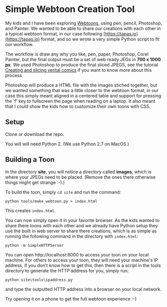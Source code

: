 # Simple Webtoon Creation Tool

My kids and I have been exploring [Webtoons](https://en.wikipedia.org/wiki/Webtoon), using pen, pencil, Photoshop, and Painter. We wanted to be able to share our creations with each other in a typical webtoon format, in our case following [https://tapas.io](https://tapas.io) format, and so we wrote a very simple Python script to fit our workflow.

The workflow is draw any why you like, pen, paper, Photoshop, Corel Painter, but the final output must be a set of web ready JEGs in **700 x 1000 px**. We used Photoshop to produce the final sliced JPEGS, see the tutorial [Creating and slicing verital comics](https://www.webtoons.com/en/challenge/ikous-tutorials/creating-and-slicing-vertical-comics/viewer?title_no=9019&episode_no=1) if you want to know more about this process.

Photoshop will produce a HTML file with the images stiched together, but we wanted something that was a little closer to the webtoon format, in our case this simply meant aligned in a centered table and support for pressing the 'f' key to fullscreen the page when reading on a laptop. It also meant that I could show the kids how to customize their own toons with CSS.

## Setup

Clone or download the repo.

You will will need Python 2. (We use Python 2.7 on MacOS.)

## Building a Toon

In the directory **site**, you will notice a directory called **images**, which is where your JPEGs need to be placed. (Remove the ones there otherwise things might get strange :-).)

To build the toon, simply ```cd site``` and run the command:

```
python tools/make_webtoon.py > index.html
```

This creates ```index.html```.

You can now simply open it in your favorite browser. As the kids wanted to share there toons with each other and we already have Python setup they use the built in web server to share there creations, which is as simple as running the following command in the directory with ```index.html```:

```
python -m SimpleHTTPServer
```

You can open http://localhost:8000 to access your toon on your local machine. For others to access your toon, they will need your machine's IP address, if you don't know how to get this, then there is a script in the tools directory to generate the HTTP address for you, simply run:

```
python site\tools\ipaddress.py
```

and type the outputted HTTP address into a browser on your local network. 

Try opening it on a phone to get the full webtoon experience :-)
